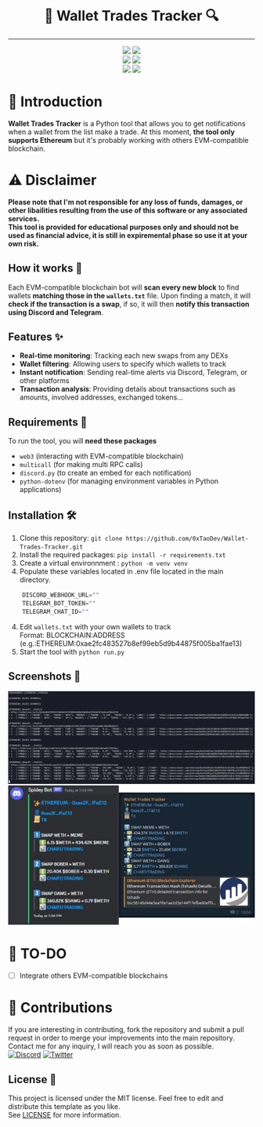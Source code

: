 <h1 align="center">
🔎 Wallet Trades Tracker 🔍
</h1>

---

<p align="center">
    <img src="https://img.shields.io/github/stars/0xtaodev/wallet-trades-tracker">
    <img src="https://img.shields.io/github/forks/0xtaodev/wallet-trades-tracker">
    <br>
    <img src="https://img.shields.io/github/issues/0xtaodev/wallet-trades-trackerk">
    <img src="https://img.shields.io/github/issues-closed/0xtaodev/wallet-trades-tracker">
    <br>
    <img src="https://img.shields.io/github/languages/top/0xtaodev/wallet-trades-trackerk">
    <img src="https://img.shields.io/github/last-commit/0xtaodev/wallet-trades-tracker">
    <br>
</p>

# 📖 Introduction
**Wallet Trades Tracker** is a Python tool that allows you to get notifications when a wallet from the list make a trade.
At this moment, **the tool only supports Ethereum** but it's probably working with others EVM-compatible blockchain.

# ⚠️ Disclaimer
**Please note that I'm not responsible for any loss of funds, damages, or other libailities resulting from the use of this software or any associated services.<br>
This tool is provided for educational purposes only and should not be used as financial advice, it is still in expiremental phase so use it at your own risk.**

## How it works 🔬
Each EVM-compatible blockchain bot will **scan every new block** to find wallets **matching those in the `wallets.txt`** file.
Upon finding a match, it will **check if the transaction is a swap**, if so, it will then **notify this transaction using Discord and Telegram**.

## Features ✨
- **Real-time monitoring**: Tracking each new swaps from any DEXs
- **Wallet filtering**: Allowing users to specify which wallets to track
- **Instant notification**: Sending real-time alerts via Discord, Telegram, or other platforms
- **Transaction analysis**: Providing details about transactions such as amounts, involved addresses, exchanged tokens...

## Requirements 📄

To run the tool, you will **need these packages**
- `web3` (interacting with EVM-compatible blockchain)
- `multicall` (for making multi RPC calls)
- `discord.py` (to create an embed for each notification)
- `python-dotenv` (for managing environment variables in Python applications)

## Installation 🛠️

1. Clone this repository: `git clone https://github.com/0xTaoDev/Wallet-Trades-Tracker.git`
2. Install the required packages: `pip install -r requirements.txt`
3. Create a virtual environnment : `python -m venv venv`
4. Populate these variables located in .env file located in the main directory.
```python
    DISCORD_WEBHOOK_URL=""
    TELEGRAM_BOT_TOKEN=""
    TELEGRAM_CHAT_ID=""
```
4. Edit `wallets.txt` with your own wallets to track<br>Format: BLOCKCHAIN:ADDRESS (e.g.:ETHEREUM:0xae2fc483527b8ef99eb5d9b44875f005ba1fae13)
5. Start the tool with `python run.py`

## Screenshots 📸

<p align="center">
    <img src="images/image1.png"/>
    <img src="images/image2.png"/>
</p>

# 📝 TO-DO
- [ ] Integrate others EVM-compatible blockchains

# 🤝 Contributions
If you are interesting in contributing, fork the repository and submit a pull request in order to merge your improvements into the main repository.<br>
Contact me for any inquiry, I will reach you as soon as possible.<br>
[![Discord](https://img.shields.io/badge/Discord-%237289DA.svg?logo=discord&logoColor=white)](https://discord.gg/QxwPGcXDp7)
[![Twitter](https://img.shields.io/badge/Twitter-%231DA1F2.svg?logo=Twitter&logoColor=white)](https://twitter.com/_TaoDev_)

## License 🧾

This project is licensed under the MIT license. Feel free to edit and distribute this template as you like.<br>
See [LICENSE](LICENSE) for more information.
